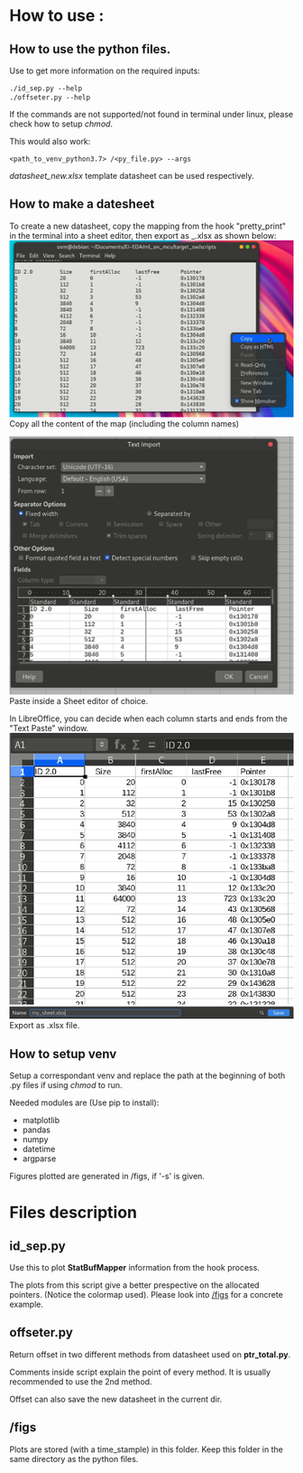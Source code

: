 # How to use : 
## How to use the python files.
Use to get more information on the required inputs: 
```
./id_sep.py --help 
./offseter.py --help
```
If the commands are not supported/not found in terminal under linux, please check how to setup _chmod_.

This would also work:
```
<path_to_venv_python3.7> /<py_file.py> --args
```

_datasheet_new.xlsx_ template datasheet can be used respectively.


## How to make a datesheet
To create a new datasheet, copy the mapping from the hook "pretty_print" in the terminal into a sheet editor, then export as _.xlsx as shown below:
![step1](./pics/pic_2.png)
Copy all the content of the map (including the column names)

![step2](./pics/pic_3.png)
Paste inside a Sheet editor of choice. 

In LibreOffice, you can decide when each column starts and ends from the "Text Paste" window.
![step2_1](./pics/pic_4.png)
![step3](./pics/pic_5.png)
Export as .xlsx file.

## How to setup venv
Setup a correspondant venv and replace the path at the beginning of both .py files if using _chmod_ to run.
 
Needed modules are (Use pip to install):
- matplotlib
- pandas 
- numpy
- datetime
- argparse

Figures plotted are generated in /figs, if '-s' is given.
# Files description
## id_sep.py 
Use this to plot **StatBufMapper** information from the hook process.

The plots from this script give a better prespective on the allocated pointers. (Notice the colormap used). Please look into [/figs](python/figs) for a concrete example.

## offseter.py
Return offset in two different methods from datasheet used on **ptr_total.py**. 

Comments inside script explain the point of every method. It is usually recommended to use the 2nd method. 

Offset can also save the new datasheet in the current dir.

## /figs
Plots are stored (with a time_stample) in this folder. Keep this folder in the same directory as the python files.
